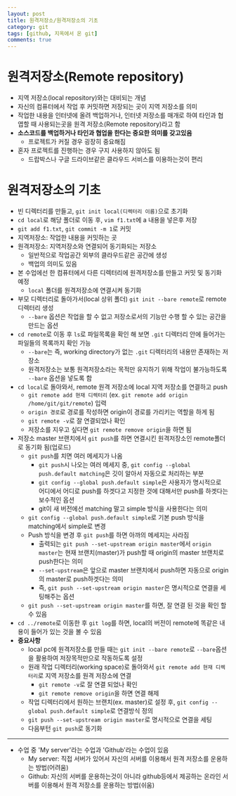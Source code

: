 ```yaml
---
layout: post
title: 원격저장소/원격저장소의 기초
category: git
tags: [github, 지옥에서 온 git]
comments: true
---
```


# 원격저장소(Remote repository)
- 지역 저장소(local repository)와는 대비되는 개념
- 자신의 컴퓨터에서 작업 후 커밋하면 저장되는 곳이 지역 저장소를 의미
- 작업한 내용을 인터넷에 올려 백업하거나, 인터넷 저장소를 매개로 하여 타인과 협엽할 때 사용되는곳을 원격 저장소(Remote repository)라고 함
- __소스코드를 백업하거나 타인과 협업을 한다는 중요한 의미를 갖고있음__
  - 프로젝트가 커질 경우 굉장히 중요해짐
- 혼자 프로젝트를 진행하는 경우 구지 사용하지 않아도 됨
  - 드랍박스나 구글 드라이브같은 클라우드 서비스를 이용하는것이 편리

# 원격저장소의 기초
- 빈 디렉터리를 만들고, `git init local(디렉터리 이름)`으로 초기화
- `cd local`로 해당 폴더로 이동 후, `vim f1.txt`에 a 내용을 넣은후 저장
- `git add f1.txt`, `git commit -m 1`로 커밋
- 지역저장소: 작업한 내용을 커밋하는 곳
- 원격저장소: 지역저장소와 연결되어 동기화되는 저장소
  - 일반적으로 작업공간 외부의 클라우드같은 공간에 생성
  - 백업의 의미도 있음
- 본 수업에선 한 컴퓨터에서 다른 디렉터리에 원격저장소를 만들고 커밋 및 동기화 예정
  - `local` 폴더를 원격저장소에 연결시켜 동기화
- 부모 디렉터리로 돌아가서(local 상위 폴더) `git init --bare remote`로 remote 디렉터리 생성
  - `--bare` 옵션은 작업을 할 수 없고 저장소로서의 기능만 수행 할 수 있는 공간을 만드는 옵션
- `cd remote`로 이동 후 `ls`로 파일목록을 확인 해 보면 `.git` 디렉터리 안에 들어가는 파일들의 목록까지 확인 가능
  - `--bare`는 즉, working directory가 없는 `.git` 디렉터리의 내용만 존재하는 저장소
  - 원격저장소는 보통 원격저장소라는 목적만 유지하기 위해 작업이 불가능하도록 `--bare` 옵션을 넣도록 함
- `cd local`로 돌아와서, remote 원격 저장소에 local 지역 저장소를 연결하고 push
  - `git remote add 현재 디렉터리` (ex. `git remote add origin /home/git/git/remote`) 입력
  - `origin 경로`로 경로를 작성하면 origin이 경로를 가리키는 역할을 하게 됨
  - `git remote -v`로 잘 연결되었나 확인
  - 저장소를 지우고 싶다면 `git remote remove origin`을 하면 됨
- 저장소 master 브랜치에서 `git push`를 하면 연결시킨 원격저장소인 remote폴더로 동기화 됨(업로드)
  - `git push`를 치면 여러 메세지가 나옴
    - `git push`시 나오는 여러 메세지 중, `git config --global push.default matching`은 깃이 알아서 자동으로 처리하는 부분
    - `git config --global push.default simple`은 사용자가 명시적으로 어디에서 어디로 push를 하겟다고 지정한 것에 대해서만 push를 하겟다는 보수적인 옵션
    - git이 새 버전에선 matching 말고 simple 방식을 사용한다는 의미
  - `git config --global push.default simple`로 기본 push 방식을 matching에서 simple로 변경
  - Push 방식을 변경 후 `git push`를 하면 아까의 메세지는 사라짐
    - 출력되는 `git push --set-upstream origin master`에서  `origin master`는 현재 브랜치(master)가 push할 때 origin의 master 브랜치로 push한다는 의미
    - `--set-upstream`은 앞으로 master 브랜치에서 push하면 자동으로 origin의 master로 push하겟다는 의미
    - 즉, `git push --set-upstream origin master`은 명시적으로 연결을 세팅해주는 옵션
  - `git push --set-upstream origin master`를 하면, 잘 연결 된 것을 확인 할 수 있음
- `cd ../remote`로 이동한 후 `git log`를 하면, local의 버전이 remote에 똑같은 내용이 들어가 있는 것을 볼 수 있음
- __중요사항__
  - local pc에 원격저장소를 만들 때는 `git init --bare remote`로 `--bare`옵션을 활용하여 저장목적만으로 작동하도록 설정
  - 원래 작업 디렉터리(working space)로 돌아와서 `git remote add 현재 디렉터리`로 지역 저장소를 원격 저장소에 연결
    - `git remote -v`로 잘 연결 되었나 확인
    - `git remote remove origin`을 하면 연결 해제
  - 작업 디렉터리에서 원하는 브랜치(ex. master)로 설정 후, `git config --global push.default simple`로 연결방식 정의
  - `git push --set-upstream origin master`로 명시적으로 연결을 세팅
  - 다음부턴 `git push`로 동기화

---

- 수업 중 'My server'라는 수업과 'Github'라는 수업이 있음
  - My server: 직접 서버가 있어서 자신의 서버를 이용해서 원격 저장소를 운용하는 방법(어려움)
  - Github: 자신의 서버를 운용하는것이 아니라 github등에서 제공하는 온라인 서버를 이용해서 원격 저장소를 운용하는 방법(쉬움)
